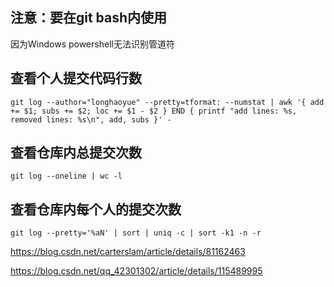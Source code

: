 ## 注意：要在git bash内使用
因为Windows powershell无法识别管道符

## 查看个人提交代码行数
    git log --author="longhaoyue" --pretty=tformat: --numstat | awk '{ add += $1; subs += $2; loc += $1 - $2 } END { printf "add lines: %s, removed lines: %s\n", add, subs }' -

## 查看仓库内总提交次数
    git log --oneline | wc -l 

## 查看仓库内每个人的提交次数
    git log --pretty='%aN' | sort | uniq -c | sort -k1 -n -r

https://blog.csdn.net/carterslam/article/details/81162463

https://blog.csdn.net/qq_42301302/article/details/115489995